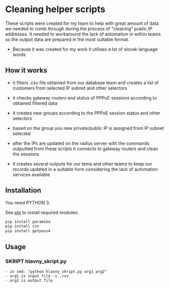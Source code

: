 # Cleaning helper scripts

These scripts were created for my team to help with great amount of data we needed to comb through during the process of "cleaning" public IP addresses.
It needed to workaround the lack of automation in within teams so the output data are prepared in the most suitable format.

-   Because it was created for my work it utilises a lot of slovak language words

## How it works

-   it filters .csv file obtained from our database team and creates a list of customers from selected IP subnet and other selectors
-   it checks gateway routers and status of PPPoE sessions according to obtained filtered data
-   it creates new groups according to the PPPoE session status and other selectors
-   based on the group you new private/public IP is assigned from IP subnet selected

-   after the IPs are updated on the radius server with the commands outputted from these scripts it connects to gateway routers and clean the sessions

-   it creates several outputs for our tema and other teams to keep our records updated in a suitable form considering the lack of automation services available

## Installation

You need PYTHON 3.

See [pip](https://pip.pypa.io/en/stable/) to install required modules:

```bash
pip install paramiko
pip install csv
pip install getpass4
```

## Usage

### SKRIPT hlavny_skript.py

```
- in cmd: "python hlavny_skript.py arg1 arg2"
- arg1 is input file -> .csv
- arg2 is output file
```
